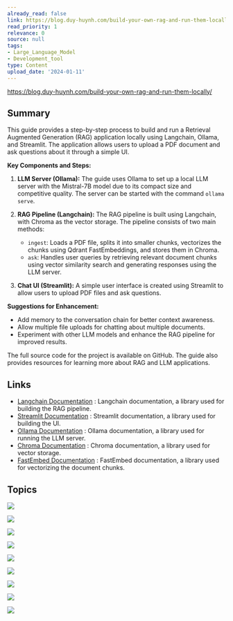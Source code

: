 ```yaml
---
already_read: false
link: https://blog.duy-huynh.com/build-your-own-rag-and-run-them-locally/
read_priority: 1
relevance: 0
source: null
tags:
- Large_Language_Model
- Development_tool
type: Content
upload_date: '2024-01-11'
---
```


https://blog.duy-huynh.com/build-your-own-rag-and-run-them-locally/
## Summary

This guide provides a step-by-step process to build and run a Retrieval Augmented Generation (RAG) application locally using Langchain, Ollama, and Streamlit. The application allows users to upload a PDF document and ask questions about it through a simple UI.

**Key Components and Steps:**

1. **LLM Server (Ollama):** The guide uses Ollama to set up a local LLM server with the Mistral-7B model due to its compact size and competitive quality. The server can be started with the command `ollama serve`.

2. **RAG Pipeline (Langchain):** The RAG pipeline is built using Langchain, with Chroma as the vector storage. The pipeline consists of two main methods:
   - `ingest`: Loads a PDF file, splits it into smaller chunks, vectorizes the chunks using Qdrant FastEmbeddings, and stores them in Chroma.
   - `ask`: Handles user queries by retrieving relevant document chunks using vector similarity search and generating responses using the LLM server.

3. **Chat UI (Streamlit):** A simple user interface is created using Streamlit to allow users to upload PDF files and ask questions.

**Suggestions for Enhancement:**
- Add memory to the conversation chain for better context awareness.
- Allow multiple file uploads for chatting about multiple documents.
- Experiment with other LLM models and enhance the RAG pipeline for improved results.

The full source code for the project is available on GitHub. The guide also provides resources for learning more about RAG and LLM applications.
## Links

- [Langchain Documentation](https://python.langchain.com/docs/get_started/introduction?ref=blog.duy.dev) : Langchain documentation, a library used for building the RAG pipeline.
- [Streamlit Documentation](https://streamlit.io/?ref=blog.duy.dev) : Streamlit documentation, a library used for building the UI.
- [Ollama Documentation](https://ollama.ai/?ref=blog.duy.dev) : Ollama documentation, a library used for running the LLM server.
- [Chroma Documentation](https://github.com/chroma-core/chroma?ref=blog.duy.dev) : Chroma documentation, a library used for vector storage.
- [FastEmbed Documentation](https://github.com/qdrant/fastembed/?ref=blog.duy.dev) : FastEmbed documentation, a library used for vectorizing the document chunks.

## Topics

![](topics/Library/LangChain)

![](topics/Tool/Ollama)

![](topics/Model/Mistral%207B)

![](topics/Library/Chroma)

![](topics/Library/Qdrant%20FastEmbeddings)

![](topics/Library/PyPDFLoader)

![](topics/Library/RecursiveCharacterSplitter)

![](topics/Library/Streamlit)

![](topics/Concept/Retrieval%20Augmented%20Generation%20RAG)